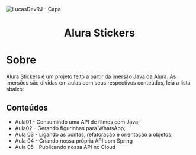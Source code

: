 ![LucasDevRJ - Capa](https://user-images.githubusercontent.com/95040236/147415952-3be56c26-f85d-4489-bb6b-e32128ac7ce3.png)

<h1 align="center">Alura Stickers</h1>

# Sobre

Alura Stickers é um projeto feito a partir da imersão Java da Alura. As imersões são dividas em aulas com seus respectivos conteúdos, leia a lista abaixo:

## Conteúdos

* Aula01 - Consumindo uma API de filmes com Java;
* Aula02 - Gerando figurinhas para WhatsApp;
* Aula 03 - Ligando as pontas, refatoração e orientação a objetos;
* Aula 04 - Criando nossa própria API com Spring
* Aula 05 - Publicando nossa API no Cloud
